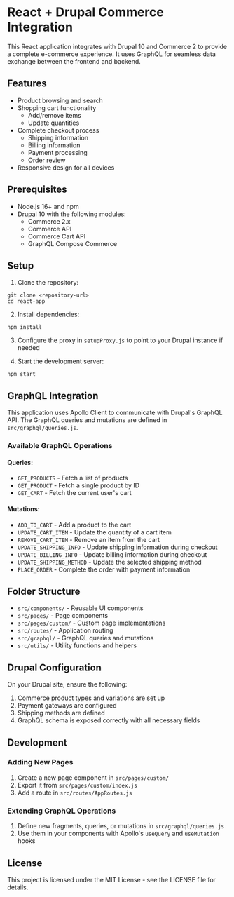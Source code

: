 # React + Drupal Commerce Integration

This React application integrates with Drupal 10 and Commerce 2 to provide a complete e-commerce experience. It uses GraphQL for seamless data exchange between the frontend and backend.

## Features

- Product browsing and search
- Shopping cart functionality
  - Add/remove items
  - Update quantities
- Complete checkout process
  - Shipping information
  - Billing information
  - Payment processing
  - Order review
- Responsive design for all devices

## Prerequisites

- Node.js 16+ and npm
- Drupal 10 with the following modules:
  - Commerce 2.x
  - Commerce API
  - Commerce Cart API
  - GraphQL Compose Commerce

## Setup

1. Clone the repository:
```
git clone <repository-url>
cd react-app
```

2. Install dependencies:
```
npm install
```

3. Configure the proxy in `setupProxy.js` to point to your Drupal instance if needed

4. Start the development server:
```
npm start
```

## GraphQL Integration

This application uses Apollo Client to communicate with Drupal's GraphQL API. The GraphQL queries and mutations are defined in `src/graphql/queries.js`.

### Available GraphQL Operations

#### Queries:
- `GET_PRODUCTS` - Fetch a list of products
- `GET_PRODUCT` - Fetch a single product by ID 
- `GET_CART` - Fetch the current user's cart

#### Mutations:
- `ADD_TO_CART` - Add a product to the cart
- `UPDATE_CART_ITEM` - Update the quantity of a cart item
- `REMOVE_CART_ITEM` - Remove an item from the cart
- `UPDATE_SHIPPING_INFO` - Update shipping information during checkout
- `UPDATE_BILLING_INFO` - Update billing information during checkout
- `UPDATE_SHIPPING_METHOD` - Update the selected shipping method
- `PLACE_ORDER` - Complete the order with payment information

## Folder Structure

- `src/components/` - Reusable UI components
- `src/pages/` - Page components
- `src/pages/custom/` - Custom page implementations
- `src/routes/` - Application routing
- `src/graphql/` - GraphQL queries and mutations
- `src/utils/` - Utility functions and helpers

## Drupal Configuration

On your Drupal site, ensure the following:

1. Commerce product types and variations are set up
2. Payment gateways are configured
3. Shipping methods are defined
4. GraphQL schema is exposed correctly with all necessary fields

## Development

### Adding New Pages

1. Create a new page component in `src/pages/custom/`
2. Export it from `src/pages/custom/index.js`
3. Add a route in `src/routes/AppRoutes.js`

### Extending GraphQL Operations

1. Define new fragments, queries, or mutations in `src/graphql/queries.js`
2. Use them in your components with Apollo's `useQuery` and `useMutation` hooks

## License

This project is licensed under the MIT License - see the LICENSE file for details. 